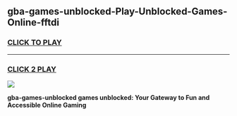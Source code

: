 
## gba-games-unblocked-Play-Unblocked-Games-Online-fftdi
<h3>
<a href="https://premium76.site?title=gba-games-unblocked&ref=24A">CLICK TO PLAY</a></h3>
<hr>

<h3>
<a href="https://premium76.site?title=gba-games-unblocked&ref=24A">CLICK 2 PLAY</a>
  
</h3>

<a href="https://premium76.site?title=gba-games-unblocked&ref=24A"><img src="https://clearcache.store/games.png"></a>


**gba-games-unblocked games unblocked: Your Gateway to Fun and Accessible Online Gaming**
